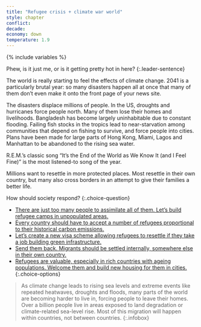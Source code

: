 ```yaml
---
title: "Refugee crisis + climate war world"
style: chapter
conflict: 
decade: 
economy: down
temperature: 1.9
---
```


{% include variables %}

Phew, is it just me, or is it getting pretty hot in here?
{:.leader-sentence}

The world is really starting to feel the effects of climate change. 2041 is a particularly brutal year: so many disasters happen all at once that many of them don’t even make it onto the front page of your news site.

The disasters displace millions of people. In the US, droughts and hurricanes force people north. Many of them lose their homes and livelihoods. Bangladesh has become largely uninhabitable due to constant flooding. Failing fish stocks in the tropics lead to near-starvation among communities that depend on fishing to survive, and force people into cities. Plans have been made for large parts of Hong&nbsp;Kong, Miami, Lagos and Manhattan to be abandoned to the rising sea water.

R.E.M.’s classic song “It’s the End of the World as We Know It (and I Feel Fine)” is the most listened-to song of the year.

Millions want to resettle in more protected places. Most resettle in their own country, but many also cross borders in an attempt to give their families a better life.

How should society respond?
{:.choice-question}

- [There are just too many people to assimilate all of them. Let’s build refugee camps in unpopulated areas.](chapter_permanent-refugee-camps.html)
- [Every country should have to accept a number of refugees proportional to their historical carbon emissions.](chapter_refugee-conflict.html)
- [Let’s create a new visa scheme allowing refugees to resettle if they take a job building green infrastructure.](chapter_employment-as-citizenship.html)
- [Send them back. Migrants should be settled internally, somewhere else in their own country.](chapter_civil-war-version.html)
- [Refugees are valuable, especially in rich countries with ageing populations. Welcome them and build new housing for them in cities.](chapter_increasing-densification.html)
{:.choice-options}

> As climate change leads to rising sea levels and extreme events like repeated heatwaves, droughts and floods, many parts of the world are becoming harder to live in, forcing people to leave their homes. Over a billion people live in areas exposed to land degradation or climate-related sea-level rise. Most of this migration will happen within countries, not between countries.
{:.infobox}

